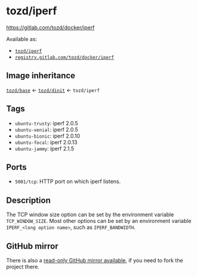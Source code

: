 # tozd/iperf

<https://gitlab.com/tozd/docker/iperf>

Available as:

- [`tozd/iperf`](https://hub.docker.com/r/tozd/iperf)
- [`registry.gitlab.com/tozd/docker/iperf`](https://gitlab.com/tozd/docker/iperf/container_registry)

## Image inheritance

[`tozd/base`](https://gitlab.com/tozd/docker/base) ← [`tozd/dinit`](https://gitlab.com/tozd/docker/dinit) ← `tozd/iperf`

## Tags

- `ubuntu-trusty`: iperf 2.0.5
- `ubuntu-xenial`: iperf 2.0.5
- `ubuntu-bionic`: iperf 2.0.10
- `ubuntu-focal`: iperf 2.0.13
- `ubuntu-jammy`: iperf 2.1.5

## Ports

- `5001/tcp`: HTTP port on which iperf listens.

## Description

The TCP window size option can be set by the environment variable
`TCP_WINDOW_SIZE`. Most other options can be set by an environment variable
`IPERF_<long option name>`, such as `IPERF_BANDWIDTH`.

## GitHub mirror

There is also a [read-only GitHub mirror available](https://github.com/tozd/docker-iperf),
if you need to fork the project there.
